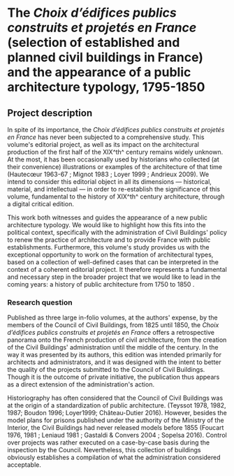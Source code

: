 # The _Choix d’édifices publics construits et projetés en France_ (selection of established and planned civil buildings in France) and the appearance of a public architecture typology, 1795-1850

## Project description
In spite of its importance, the _Choix d’édifices publics construits et projetés en France_ has never been subjected to a comprehensive study. This volume's editorial project, as well as its impact on the architectural production of the first half of the XIX^th^ century remains widely unknown. At the most, it has been occasionally used by historians who collected (at their convenience) illustrations or examples of the architecture of that time (Hautecœur 1963-67 ; Mignot 1983 ; Loyer 1999 ; Andrieux 2009). We intend to consider this editorial object in all its dimensions — historical, material, and intellectual — in order to re-establish the significance of this volume, fundamental to the history of  XIX^th^ century architecture, through a digital critical edition.

This work both witnesses and guides the appearance of a new public architecture typology. We would like to highlight how this fits into the political context, specifically with the administration of Civil Buildings' policy to renew the practice of architecture and to provide France with public establishments. Furthermore, this volume's study provides us with the exceptional opportunity to work on the formation of architectural types, based on a collection of well-defined cases that can be interpreted in the context of a coherent editorial project. It therefore represents a fundamental and necessary step in the broader project that we would like to lead in the coming years: a history of public architecture from 1750 to 1850 .


### Research question

Published as three large in-folio volumes, at the authors' expense, by the members of the Council of Civil Buildings, from 1825 until 1850, the *Choix d’édifices publics construits et projetés en France* offers a retrospective panorama onto the French production of civil architecture, from the creation of the Civil Buildings' administration until the middle of the century. In the way it was presented by its authors, this edition was intended primarily for architects and administrators, and it was designed with the intent to better the quality of the projects submitted to the Council of Civil Buildings. Though it is the outcome of private initiative, the publication thus appears as a direct extension of the administration's action.

Historiography has often considered that the Council of Civil Buildings was at the origin of a standardization of public architecture. (Teyssot 1978, 1982, 1987; Boudon 1996; Loyer1999; Château-Dutier 2016). However, besides the model plans for prisons published under the authority of the Ministry of the Interior, the Civil Buildings had never released models before 1855 (Foucart 1976, 1981 ; Leniaud 1981 ; Gastaldi & Convers 2004 ; Sopelsa 2016). Control over projects was rather executed  on a  case-by-case basis during the inspection by the Council. Nevertheless, this collection of buildings obviously establishes a compilation of what the administration considered acceptable.

<!--
A traduire

La présentation retenue pour ce recueil est une présentation typologique. Celui-ci est organisé en dix sections : Édifices religieux, administratifs, judiciaires, d’instruction publique, sanitaires, d’utilité et de sûreté publique, Monuments publics et funéraires, et Édifices mixtes. Le texte des notices reste peu développé, il est généralement centré sur des données objectives de la réalisation, ou donne des éclaircissements sur les particularités techniques de la construction. En réalité, le dispositif éditorial repose principalement sur l’emploi d’un système graphique dont la cohérence frappe d’emblée en feuilletant le recueil.

L’ouvrage fut conçu comme une anthologie de l’architecture publique nationale dans la première moitié du siècle. Tant par son ambition et par sa qualité éditoriale, que par le caractère relativement inédit de son entreprise, il s’agit de toute évidence d’un des plus importants recueils édités au XIX^e^ siècle. Surtout, il reste sans équivalents dans l’édition d’architecture jusqu’aux ouvrages d’architecture communale publiés par Narjoux dans la seconde moitié du siècle. Toutefois, son projet éditorial et son impact sur la production construite n’ont jamais donné lieu à une étude d’ensemble. Hormis le fait que certains projets aient été jugés dignes de figurer dans un recueil, dans quelle mesure celui-ci est-il représentatif de l’architecture qu’avait non seulement approuvée, mais promue le Conseil des bâtiments civils ? Le *Choix* témoigne de l’émergence d’une nouvelle typologie de l’architecture publique en même temps qu’il l’accompagne avec ses livraisons successives qui servirent parfois aux architectes de modèles ; mais comment statuer sur le rôle de ces exemples ?

Reconnaissant la place centrale de la réflexion sur les types et les modèles dans l’architecture publique du XIX^e^ siècle, la recherche que je débute vise trois questions principales. D’abord évidemment, restituer l’importance de la publication dans l’histoire de l’édition architecturale de la première moitié du siècle. Ensuite, à partir de l’étude de la sélection d’édifices proposée par le recueil, comprendre comment se définit et s’affirme une typologie d’architecture publique dans le contexte très conjoncturel des commandes. Enfin, en restituant les édifices présentés dans une typologie plus large, identifier à la fois la circulation des formes et la diffusion des types et des modèles.

-->
